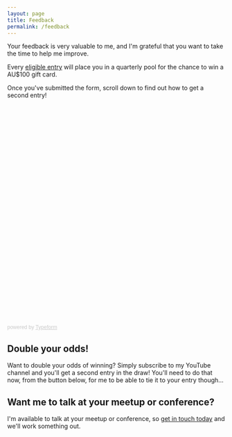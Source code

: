 ```yaml
---
layout: page
title: Feedback
permalink: /feedback
---
```


Your feedback is very valuable to me, and I'm grateful that you want to take the time to help me improve.

Every [eligible entry](/feedback/terms) will place you in a quarterly pool for the chance to win a AU$100 gift card.

Once you've submitted the form, scroll down to find out how to get a second entry!

<div class="typeform-widget" data-url="https://bendechrai.typeform.com/to/no4aOS" data-transparency="50" style="width: 100%; height: 500px;"></div> <script> (function() { var qs,js,q,s,d=document, gi=d.getElementById, ce=d.createElement, gt=d.getElementsByTagName, id="typef_orm", b="https://embed.typeform.com/"; if(!gi.call(d,id)) { js=ce.call(d,"script"); js.id=id; js.src=b+"embed.js"; q=gt.call(d,"script")[0]; q.parentNode.insertBefore(js,q) } })() </script> <div style="font-family: Sans-Serif;font-size: 12px;color: #999;opacity: 0.5; padding-top: 5px;"> powered by <a href="https://admin.typeform.com/signup?utm_campaign=no4aOS&utm_source=typeform.com-15183323-Free&utm_medium=typeform&utm_content=typeform-embedded-poweredbytypeform&utm_term=EN" style="color: #999" target="_blank">Typeform</a> </div>

## Double your odds!

Want to double your odds of winning? Simply subscribe to my YouTube channel and you'll get a second entry in the draw! You'll need to do that now, from the button below, for me to be able to tie it to your entry though...

<script src="https://apis.google.com/js/platform.js"></script>
<div class="g-ytsubscribe" data-channelid="UCY5SDWGg5Wa1ptwFF1EXQPg" data-layout="default" data-count="hidden"></div>

## Want me to talk at your meetup or conference?

I'm available to talk at your meetup or conference, so [get in touch today](/contact) and we'll work something out.
